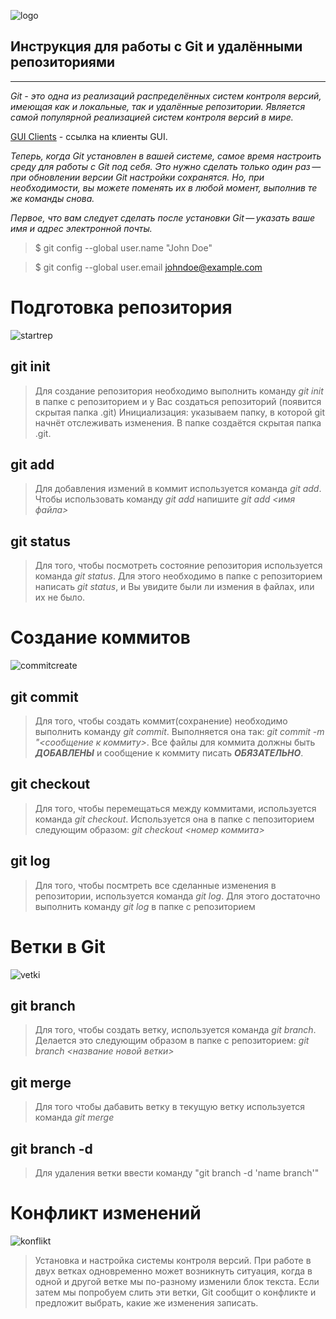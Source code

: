  
![logo](https://git-scm.com/images/logos/downloads/Git-Logo-1788C.png "Логотип GIT")

## Инструкция для работы с Git и удалёнными репозиториями

---

*Git - это одна из реализаций распределённых систем контроля версий, имеющая как и локальные, так и удалённые репозитории. Является самой популярной реализацией систем контроля версий в мире.*

[GUI Clients](https://git-scm.com/downloads/guis) - ссылка на клиенты GUI.

*Теперь, когда Git установлен в вашей системе, самое время настроить среду для работы с Git под себя. Это нужно сделать только один раз — при обновлении версии Git настройки сохранятся. Но, при необходимости, вы можете поменять их в любой момент, выполнив те же команды снова.*

*Первое, что вам следует сделать после установки Git — указать ваше имя и адрес электронной почты.*

>$ git config --global user.name "John Doe"

>$ git config --global user.email johndoe@example.com

# Подготовка репозитория
![startrep](https://git-scm.com/book/en/v2/images/centralized_workflow.png "Подготовка репозитория")

## git init
>Для создание репозитория необходимо выполнить команду *git init*  в папке с репозиторием и у Вас создаться репозиторий (появится скрытая папка .git) Инициализация: указываем папку, в которой git начнёт отслеживать изменения. В папке создаётся скрытая папка .git.

## git add
>Для добавления измений в коммит используется команда *git add*. Чтобы использовать команду *git add* напишите *git add <имя файла>*

## git status
>Для того, чтобы посмотреть состояние репозитория используется команда *git status*. Для этого необходимо в папке с репозиторием написать *git status*, и Вы увидите были ли измения в файлах, или их не было.

# Создание коммитов
![commitcreate](https://git-scm.com/book/en/v2/images/head-to-master.png "Создание коммитов")

## git commit
>Для того, чтобы создать коммит(сохранение) необходимо выполнить команду *git commit*. Выполняется она так: *git commit -m "<сообщение к коммиту>*. Все файлы для коммита должны быть ***ДОБАВЛЕНЫ*** и сообщение к коммиту писать ***ОБЯЗАТЕЛЬНО***.

## git checkout
>Для того, чтобы перемещаться между коммитами, используется команда *git checkout*. Используется она в папке с пепозиторием следующим образом: *git checkout <номер коммита>*

## git log
>Для того, чтобы посмтреть все сделанные изменения в репозитории, используется команда *git log*. Для этого достаточно выполнить команду *git log* в папке с репозиторием

# Ветки в Git
![vetki](https://git-scm.com/book/en/v2/images/branch-and-history.png "Ветки в GIT")

## git branch
>Для того, чтобы создать ветку, используется команда *git branch*. Делается это следующим образом в папке с репозиторием: *git branch <название новой ветки>*

## git merge
>Для того чтобы дабавить ветку в текущую ветку используется команда *git merge <name branch>*

## git branch -d
>Для удаления ветки ввести команду "git branch -d 'name branch'"

# Конфликт изменений
![konflikt](https://git-scm.com/book/en/v2/images/undomerge-reset.png "Конфликт изменений")

>Установка и настройка системы контроля версий. При работе в двух ветках одновременно может возникнуть ситуация, когда в одной и другой ветке мы по-разному изменили блок текста. Если затем мы попробуем слить эти ветки, Git сообщит о конфликте и предложит выбрать, какие же изменения записать.